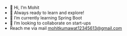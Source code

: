 - 👋 Hi, I’m Mohit
- 👀 Always ready to learn and explore!
- 🌱 I’m currently learning Spring Boot
- 💞️ I’m looking to collaborate on start-ups
- Reach me via mail mohitkumawat12345613@gmail.com
